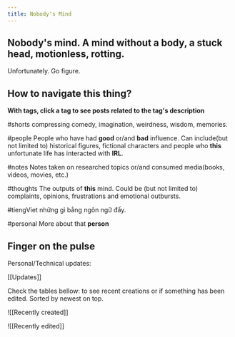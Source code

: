 ```yaml
---
title: Nobody's Mind
---
```

## Nobody's mind. A mind without a body, a stuck head, motionless, rotting. 
Unfortunately. Go figure.
## How to navigate this thing?

**With tags, click a tag to see posts related to the tag's description**

#shorts 
compressing comedy, imagination, weirdness, wisdom, memories.

#people
People who have had **good** or/and **bad** influence. Can include(but not limited to) historical figures, fictional characters and people who **this** unfortunate life has interacted with **IRL**.

#notes
Notes taken on researched topics or/and consumed media(books, videos, movies, etc.)

#thoughts
The outputs of **this** mind. Could be (but not limited to) complaints, opinions, frustrations and emotional outbursts.

#tiengViet
những gì bằng ngôn ngữ đấy.

#personal
More about that **person**

## Finger on the pulse
Personal/Technical updates:

[[Updates]]

Check the tables bellow: to see recent creations or if something has been edited. Sorted by newest on top.

![[Recently created]]

![[Recently edited]]
